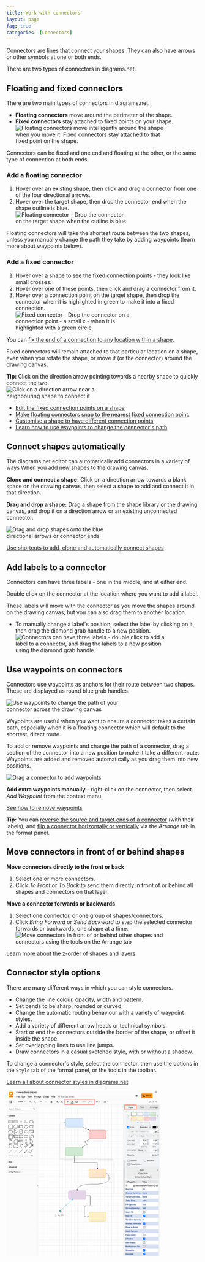 ```yaml
---
title: Work with connectors
layout: page
faq: true
categories: [Connectors]
---
```


Connectors are lines that connect your shapes. They can also have arrows or other symbols at one or both ends. 

There are two types of connectors in diagrams.net.

## Floating and fixed connectors

There are two main types of connectors in diagrams.net. 

* **Floating connectors** move around the perimeter of the shape. 
* **Fixed connectors**  stay attached to fixed points on your shape. 
<br /><img src="/assets/img/blog/connector-floating-vs-fixed.gif" style="width=100%;max-width:400px;height:auto;" alt="Floating connectors move intelligently around the shape when you move it. Fixed connectors stay attached to that fixed point on the shape.">

Connectors can be fixed and one end and floating at the other, or the same type of connection at both ends. 

### Add a floating connector

1. Hover over an existing shape, then click and drag a connector from one of the four directional arrows.
2. Hover over the target shape, then drop the connector end when the shape outline is blue. 
<br /><img src="/assets/img/blog/connector-floating.png" style="width=100%;max-width:300px;height:auto;" alt="Floating connector - Drop the connector on the target shape when the outline is blue">

Floating connectors will take the shortest route between the two shapes, unless you manually change the path they take by adding waypoints (learn more about waypoints below).

### Add a fixed connector 
1. Hover over a shape to see the fixed connection points - they look like small crosses.
2. Hover over one of these points, then click and drag a connector from it.
3. Hover over a connection point on the target shape, then drop the connector when it is highlighted in green to make it into a fixed connection.
<br /><img src="/assets/img/blog/connector-fixed.png" style="width=100%;max-width:300px;height:auto;" alt="Fixed connector - Drop the connector on a connection point - a small x - when it is highlighted with a green circle">

You can [fix the end of a connection to any location within a shape](/doc/faq/connect-to-shapes-anywhere.html).

Fixed connectors will remain attached to that particular location on a shape, even when you rotate the shape, or move it (or the connector) around the drawing canvas.

**Tip:** Click on the direction arrow pointing towards a nearby shape to quickly connect the two.
<br /><img src="/assets/img/blog/connector-direction-arrow.png" style="width=100%;max-width:250px;height:auto;" alt="Click on a direction arrow near a neighbouring shape to connect it">

* [Edit the fixed connection points on a shape](/blog/edit-connection-points.html)
* [Make floating connectors snap to the nearest fixed connection point](/blog/snap-to-point.html). 
* [Customise a shape to have different connection points](/doc/faq/shape-connection-points-customise.html)
* [Learn how to use waypoints to change the connector's path](/blog/waypoints-connectors.html)

## Connect shapes automatically

The diagrams.net editor can automatically add connectors in a variety of ways When you add new shapes to the drawing canvas.

**Clone and connect a shape:** Click on a direction arrow towards a blank space on the drawing canvas, then select a shape to add and connect it in that direction. 

**Drag and drop a shape:** Drag a shape from the shape library or the drawing canvas, and drop it on a direction arrow or an existing unconnected connector.

<img src="/assets/img/blog/shapes-clone-add-connect.gif" style="width=100%;max-width:300px;height:auto;" alt="Drag and drop shapes onto the blue directional arrows or connector ends">

[Use shortcuts to add, clone and automatically connect shapes](/blog/connect-shapes.html)

## Add labels to a connector

Connectors can have three labels - one in the middle, and at either end. 

Double click on the connector at the location where you want to add a label.

These labels will move with the connector as you move the shapes around on the drawing canvas, but you can also drag them to another location. 
* To manually change a label's position, select the label by clicking on it, then drag the diamond grab handle to a new position.
<br /><img src="/assets/img/blog/connector-label.png" style="width=100%;max-width:400px;height:auto;" alt="Connectors can have three labels - double click to add a label to a connector, and drag the labels to a new position using the diamond grab handle.">

## Use waypoints on connectors

Connectors use waypoints as anchors for their route between two shapes. These are displayed as round blue grab handles. 

<img src="/assets/img/blog/connector-waypoints.png" style="width=100%;max-width:300px;height:auto;" alt="Use waypoints to change the path of your connector across the drawing canvas">

Waypoints are useful when you want to ensure a connector takes a certain path, especially when it is a floating connector which will default to the shortest, direct route.

To add or remove waypoints and change the path of a connector, drag a section of the connector into a new position to make it take a different route. Waypoints are added and removed automatically as you drag them into new positions. 

<img src="/assets/img/blog/waypoints-add.gif" style="width=100%;max-width:300px;height:auto;" alt="Drag a connector to add waypoints">

**Add extra waypoints manually** - right-click on the connector, then select _Add Waypoint_ from the context menu. 

[See how to remove waypoints](/doc/faq/add-remove-waypoints.html)

**Tip:** You can [reverse the source and target ends of a connector](/doc/faq/connector-reverse.html) (with their labels), and [flip a connector horizontally or vertically](/doc/faq/connector-flip.html) via the _Arrange_ tab in the format panel.

## Move connectors in front of or behind shapes

**Move connectors directly to the front or back**

1. Select one or more connectors. 
2. Click _To Front_ or _To Back_ to send them directly in front of or behind all shapes and connectors on that layer.

**Move a connector forwards or backwards**

1. Select one connector, or one group of shapes/connectors.
2. Click _Bring Forward_ or _Send Backward_ to step the selected connector forwards or backwards, one shape at a time.
<br /><img src="/assets/img/blog/arrange-tab-connector-bring-forward.gif" style="width=100%;max-width:400px;height:auto;" alt="Move connectors in front of or behind other shapes and connectors using the tools on the Arrange tab">

[Learn more about the z-order of shapes and layers](/blog/move-shapes-forwards-backwards.html)

## Connector style options

There are many different ways in which you can style connectors. 
* Change the line colour, opacity, width and pattern.
* Set bends to be sharp, rounded or curved.
* Change the automatic routing behaviour with a variety of waypoint styles.
* Add a variety of different arrow heads or technical symbols. 
* Start or end the connectors outside the border of the shape, or offset it inside the shape.
* Set overlapping lines to use line jumps.
* Draw connectors in a casual sketched style, with or without a shadow.

To change a connector's style, select the connector, then use the options in the ``Style`` tab of the format panel, or the tools in the toolbar.

[Learn all about connector styles in diagrams.net](/doc/faq/connector-styles.html)

<img src="/assets/img/blog/connector-style-tools.png" style="width=100%;max-width:400px;;height:auto;" alt="The Style tab in the format panel and the connector tools in the tool bar let you change the style of a selected connector in diagrams.net">
